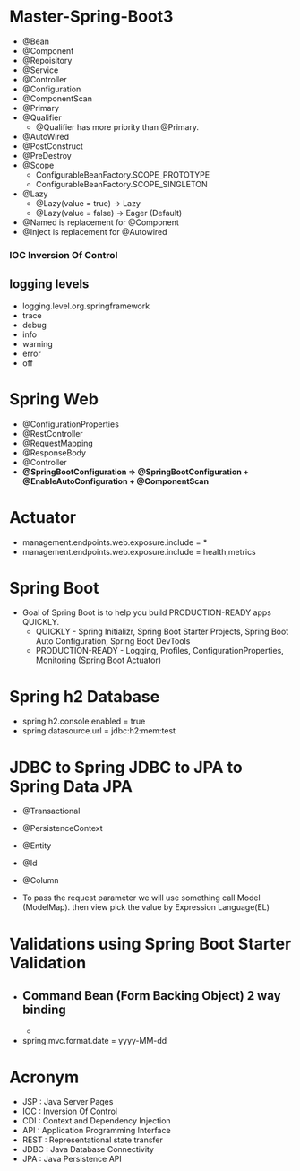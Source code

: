 # Master-Spring-Boot3

- @Bean
- @Component
- @Repoisitory
- @Service
- @Controller
- @Configuration
- @ComponentScan
- @Primary
- @Qualifier
  - @Qualifier has more priority than @Primary.
- @AutoWired
- @PostConstruct
- @PreDestroy
- @Scope
  -  ConfigurableBeanFactory.SCOPE_PROTOTYPE
  -  ConfigurableBeanFactory.SCOPE_SINGLETON
- @Lazy
  - @Lazy(value = true) -> Lazy 
  - @Lazy(value = false) -> Eager (Default)
- @Named is replacement for @Component
- @Inject is replacement for @Autowired


### IOC Inversion Of Control

## logging levels
- logging.level.org.springframework
- trace
- debug
- info
- warning
- error
- off

# Spring Web
- @ConfigurationProperties
- @RestController
- @RequestMapping
- @ResponseBody
- @Controller
- **@SpringBootConfiguration => @SpringBootConfiguration + @EnableAutoConfiguration + @ComponentScan**


# Actuator
- management.endpoints.web.exposure.include = *
- management.endpoints.web.exposure.include = health,metrics

# Spring Boot
- Goal of Spring Boot is to help you build PRODUCTION-READY apps QUICKLY. 
  - QUICKLY - Spring Initializr, Spring Boot Starter Projects, Spring Boot Auto Configuration, Spring Boot DevTools
  - PRODUCTION-READY - Logging, Profiles, ConfigurationProperties, Monitoring (Spring Boot Actuator)

# Spring h2 Database
- spring.h2.console.enabled = true 
- spring.datasource.url = jdbc:h2:mem:test

# JDBC to Spring JDBC to JPA to Spring Data JPA
- @Transactional
- @PersistenceContext
- @Entity
- @Id
- @Column

- To pass the request parameter we will use something call Model (ModelMap). then view pick the value 
  by Expression Language(EL)
  
# Validations using Spring Boot Starter Validation
  - Command Bean (Form Backing Object)
2 way binding
    - 
    - 
- spring.mvc.format.date = yyyy-MM-dd

  
# Acronym
- JSP : Java Server Pages
- IOC : Inversion Of Control
- CDI : Context and Dependency Injection
- API : Application Programming Interface
- REST : Representational state transfer
- JDBC : Java Database Connectivity
- JPA : Java Persistence API 

  
